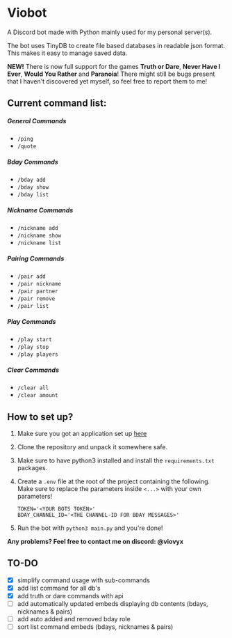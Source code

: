 # Viobot

A Discord bot made with Python mainly used for my personal server(s).

The bot uses TinyDB to create file based databases in readable json format. This makes it easy to manage saved data.

**NEW!** There is now full support for the games **Truth or Dare**, **Never Have I Ever**, **Would You Rather** and **Paranoia**!
There might still be bugs present that I haven't discovered yet myself, so feel free to report them to me!

## Current command list:

##### General Commands

- `/ping`
- `/quote`

##### Bday Commands

- `/bday add`
- `/bday show`
- `/bday list`

##### Nickname Commands

- `/nickname add`
- `/nickname show`
- `/nickname list`

##### Pairing Commands

- `/pair add`
- `/pair nickname`
- `/pair partner`
- `/pair remove`
- `/pair list`

##### Play Commands

- `/play start`
- `/play stop`
- `/play players`

##### Clear Commands
- `/clear all`
- `/clear amount`

## How to set up?
1) Make sure you got an application set up [here](https://discord.com/developers/applications)
   
2) Clone the repository and unpack it somewhere safe.

3) Make sure to have python3 installed and install the `requirements.txt` packages.

4) Create a `.env` file at the root of the project containing the following.
Make sure to replace the parameters inside `<...>` with your own parameters!

    ```dotenv
    TOKEN='<YOUR BOTS TOKEN>'
    BDAY_CHANNEL_ID='<THE CHANNEL-ID FOR BDAY MESSAGES>'
    ```
5) Run the bot with `python3 main.py` and you're done!

**Any problems? Feel free to contact me on discord: @viovyx**

## TO-DO

- [x] simplify command usage with sub-commands
- [x] add list command for all db's
- [x] add truth or dare commands with api
- [ ] add automatically updated embeds displaying db contents (bdays, nicknames & pairs)
- [ ] add auto added and removed bday role
- [ ] sort list command embeds (bdays, nicknames & pairs)
